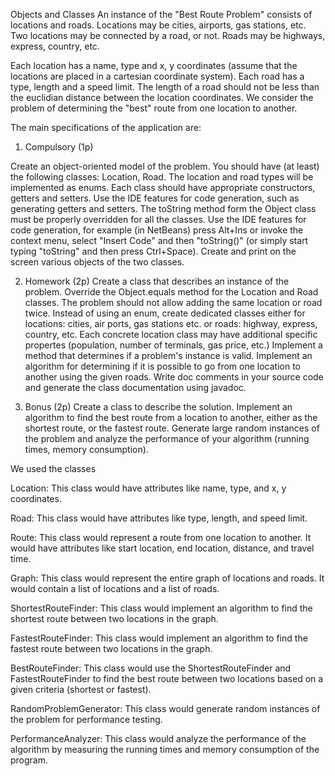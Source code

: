Objects and Classes
An instance of the "Best Route Problem" consists of locations and roads. Locations may be cities, airports, gas stations, etc.
Two locations may be connected by a road, or not. Roads may be highways, express, country, etc.

Each location has a name, type and x, y coordinates (assume that the locations are placed in a cartesian coordinate system).
Each road has a type, length and a speed limit. The length of a road should not be less than the euclidian distance between the location coordinates.
We consider the problem of determining the "best" route from one location to another.

The main specifications of the application are:

1. Compulsory (1p)

Create an object-oriented model of the problem. You should have (at least) the following classes: Location, Road.
The location and road types will be implemented as enums.
Each class should have appropriate constructors, getters and setters.
Use the IDE features for code generation, such as generating getters and setters.
The toString method form the Object class must be properly overridden for all the classes.
Use the IDE features for code generation, for example (in NetBeans) press Alt+Ins or invoke the context menu, select "Insert Code" and then "toString()" (or simply start typing "toString" and then press Ctrl+Space).
Create and print on the screen various objects of the two classes.

2. Homework (2p)
Create a class that describes an instance of the problem.
Override the Object.equals method for the Location and Road classes. The problem should not allow adding the same location or road twice.
Instead of using an enum, create dedicated classes either for locations: cities, air ports, gas stations etc. or roads: highway, express, country, etc. Each concrete location class may have additional specific propertes (population, number of terminals, gas price, etc.)
Implement a method that determines if a problem's instance is valid.
Implement an algorithm for determining if it is possible to go from one location to another using the given roads.
Write doc comments in your source code and generate the class documentation using javadoc.

3. Bonus (2p)
Create a class to describe the solution.
Implement an algorithm to find the best route from a location to another, either as the shortest route, or the fastest route.
Generate large random instances of the problem and analyze the performance of your algorithm (running times, memory consumption).
   
We used the classes

Location: This class would have attributes like name, type, and x, y coordinates.

Road: This class would have attributes like type, length, and speed limit.

Route: This class would represent a route from one location to another. It would have attributes like start location, end location, distance, and travel time.

Graph: This class would represent the entire graph of locations and roads. It would contain a list of locations and a list of roads.

ShortestRouteFinder: This class would implement an algorithm to find the shortest route between two locations in the graph.

FastestRouteFinder: This class would implement an algorithm to find the fastest route between two locations in the graph.

BestRouteFinder: This class would use the ShortestRouteFinder and FastestRouteFinder to find the best route between two locations based on a given criteria (shortest or fastest).

RandomProblemGenerator: This class would generate random instances of the problem for performance testing.

PerformanceAnalyzer: This class would analyze the performance of the algorithm by measuring the running times and memory consumption of the program.